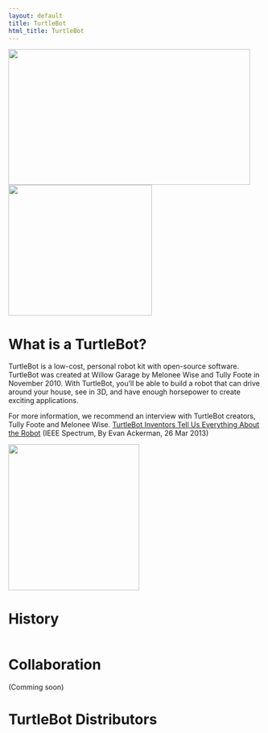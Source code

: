 ```yaml
---
layout: default
title: TurtleBot
html_title: TurtleBot
---
```



<img id="largeRobot" src="{{ site.baseurl }}/assets/images/turtlebot_3.png" alt="" width="480" height="270" />
<img id="largeRobot" src="{{ site.baseurl }}/assets/images/menu.png" alt="" width="285" height="260" />
<br>

# What is a TurtleBot?
TurtleBot is a low-cost, personal robot kit with open-source software. TurtleBot was created at Willow Garage by Melonee Wise and Tully Foote in November 2010. With TurtleBot, you’ll be able to build a robot that can drive around your house, see in 3D, and have enough horsepower to create exciting applications.

For more information, we recommend an interview with TurtleBot creators, Tully Foote and Melonee Wise.
[TurtleBot Inventors Tell Us Everything About the Robot](http://spectrum.ieee.org/automaton/robotics/diy/interview-turtlebot-inventors-tell-us-everything-about-the-robot) (IEEE Spectrum, By Evan Ackerman, 26 Mar 2013)

<img id="rider" src="{{ site.baseurl }}/assets/images/turtlebot_rider_with_oshw.gif" alt="" width="260" height="290" />
<br>

# History

<img id="rider" src="{{ site.baseurl }}/assets/images/turtlebot_history.gif" alt="" />
<br>

# Collaboration

(Comming soon)
<br>

# TurtleBot Distributors

<script type="text/javascript" src="https://embed.github.com/view/geojson/turtlebot/map/master/Distributors.geojson"></script>
<br>

